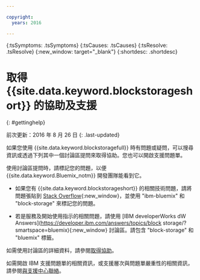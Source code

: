 ```yaml
---

copyright:
  years: 2016

---
```


<!-- Common attributes used in the template are defined as follows: -->
{:tsSymptoms: .tsSymptoms} 
{:tsCauses: .tsCauses} 
{:tsResolve: .tsResolve} 
{:new_window: target="_blank"}
{:shortdesc: .shortdesc}

<!-- # {{site.data.keyword.blockstorageshort}} troubleshooting
{: #ts} -->
<!-- Provide an appropriate ID above -->

<!-- IN PROGRESS - AUDIENCE BLUE, STAGING ONLY -->


<!-- This is the template for troubleshooting topics.  -->

<!-- The short description section should include the service long name and "Bluemix" for search optimization. Example short description: -->

<!-- Add a heading and content for how to get help and support. Use this template for beta and GA services:  -->
# 取得 {{site.data.keyword.blockstorageshort}} 的協助及支援 
{: #gettinghelp}

前次更新：2016 年 8 月 26 日
{: .last-updated}

如果您使用 {{site.data.keyword.blockstoragefull}} 時有問題或疑問，可以搜尋資訊或透過下列其中一個討論區提問來取得協助。您也可以開啟支援問題單。 

使用討論區提問時，請標記您的問題，以便 {{site.data.keyword.Bluemix_notm}} 開發團隊能看到它。
<!--Insert the appropriate Stack Overflow tag for your service for <block-storage> in URL and text below:  -->
* 如果您有 {{site.data.keyword.blockstorageshort}} 的相關技術問題，請將問題張貼到 [Stack Overflow](http://stackoverflow.com/search?q=block-storage+ibm-bluemix){:new_window}，並使用 "ibm-bluemix" 和 "block-storage" 來標記您的問題。
<!--Insert the appropriate dW Answers tag for your service for <service_keyword> in URL below:  -->
* 若是服務及開始使用指示的相關問題，請使用 [IBM developerWorks dW Answers](https://developer.ibm.com/answers/topics/block storage/?smartspace=bluemix){:new_window} 討論區。請包含 "block-storage" 和 "bluemix" 標籤。

如需使用討論區的詳細資料，請參閱[取得協助](https://new-console.eu-gb.bluemix.net/docs/support/index.html#getting-help)。

如需開啟 IBM 支援問題單的相關資訊，或支援層次與問題單嚴重性的相關資訊，請參閱[與支援中心聯絡](https://new-console.eu-gb.bluemix.net/docs/support/index.html#contacting-support)。

